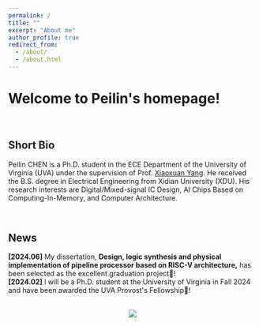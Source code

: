 ```yaml
---
permalink: /
title: ""
excerpt: "About me"
author_profile: true
redirect_from: 
  - /about/
  - /about.html
---
```


# Welcome to Peilin's homepage!

&emsp;

## Short Bio

Peilin CHEN is a Ph.D. student in the ECE Department of the University of Virginia (UVA) under the supervision of Prof. [Xiaoxuan Yang](https://xiaoxuan-yang.github.io/index.html). He received the B.S. degree in Electrical Engineering from Xidian University (XDU). His research interests are Digital/Mixed-signal IC Design, AI Chips Based on Computing-In-Memory, and Computer Architecture.

&emsp;

## News

**[2024.06]** My dissertation, **Design, logic synthesis and physical implementation of pipeline processor based on RISC-V architecture,** has been selected as the excellent graduation project🎉! \
**[2024.02]** I will be a Ph.D. student at the University of Virginia in Fall 2024 and have been awarded the UVA Provost's Fellowship🎉!
<br/><br/>
<div style="width: 500px; display: flex; justify-content: center; align-items: center; margin: 0 auto;">
    <a href="https://clustrmaps.com/site/1bxgh" title="Visit tracker">
        <img src="//www.clustrmaps.com/map_v2.png?d=d6TpbDkm30MhQxBEAnFmYRgisF6BV0T-GlVSiA0GfDY&cl=ffffff"/>
    </a>
</div>





